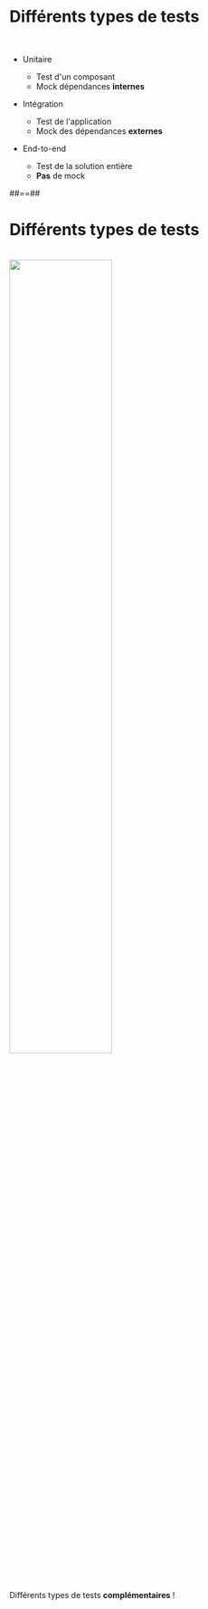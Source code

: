# Différents types de tests

<br/>

 * Unitaire 
    * Test d'un composant
    * Mock dépendances __internes__

 * Intégration
   * Test de l'application
   * Mock des dépendances __externes__
  
 * End-to-end
   * Test de la solution entière
   * __Pas__ de mock

##==##

# Différents types de tests

<br/>
<img src="./assets/images/couverture-complexite.svg" style="height:60%"/>

Différents types de tests __complémentaires__ ! 
